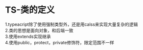 # TS-类的定义
1.typeacript除了使用强制类型外，还是用calss来实现大量复杂的逻辑  
2.类的思想是面向对象，和后端一致  
3.使用extends实现继承  
4.使用public，protect，private修饰符，限定范围不一样  
